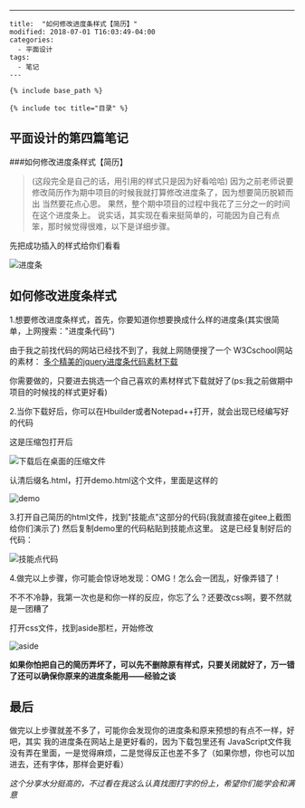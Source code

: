 ---
 	title:  "如何修改进度条样式【简历】"
 	modified: 2018-07-01 T16:03:49-04:00
 	categories: 
 	  - 平面设计
 	tags:
 	  - 笔记
 	---
 	
 	{% include base_path %}
 	
 	{% include toc title="目录" %}
 	
 	
## 平面设计的第四篇笔记
 	
###如何修改进度条样式【简历】

>(这段完全是自己的话，用引用的样式只是因为好看哈哈)
因为之前老师说要修改简历作为期中项目的时候我就打算修改进度条了，因为想要简历脱颖而出
当然要花点心思。
果然，整个期中项目的过程中我花了三分之一的时间在这个进度条上。
说实话，其实现在看来挺简单的，可能因为自己有点笨，那时候觉得很难，以下是详细步骤。


先把成功插入的样式给你们看看


![进度条](https://gitee.com/NFUNM030/minimal-mistakes/raw/master/images/进度条.svg)


## 如何修改进度条样式
1.想要修改进度条样式，首先，你要知道你想要换成什么样的进度条(其实很简单，上网搜索："进度条代码")

由于我之前找代码的网站已经找不到了，我就上网随便搜了一个
W3Cschool网站的素材：
[多个精美的jquery进度条代码素材下载](https://www.w3cschool.cn/jquery/jquery-loading.html)

你需要做的，只要进去挑选一个自己喜欢的素材样式下载就好了(ps:我之前做期中项目的时候找的样式更好看)

2.当你下载好后，你可以在Hbuilder或者Notepad++打开，就会出现已经编写好的代码

这是压缩包打开后

![下载后在桌面的压缩文件](https://gitee.com/NFUNM030/minimal-mistakes/raw/master/images/下载后在桌面的压缩文件.svg)

认清后缀名.html，打开demo.html这个文件，里面是这样的

![demo](https://gitee.com/NFUNM030/minimal-mistakes/raw/master/images/demo.svg)

3.打开自己简历的html文件，找到"技能点"这部分的代码(我就直接在gitee上截图给你们演示了)
然后复制demo里的代码粘贴到技能点这里。
这是已经复制好后的代码：

![技能点代码](https://gitee.com/NFUNM030/minimal-mistakes/raw/master/images/技能点代码.svg)

4.做完以上步骤，你可能会惊讶地发现：OMG！怎么会一团乱，好像弄错了！

不不不冷静，我第一次也是和你一样的反应，你忘了么？还要改css啊，要不然就是一团糟了

打开css文件，找到aside那栏，开始修改

![aside](https://gitee.com/NFUNM030/minimal-mistakes/raw/master/images/aside.svg)

**如果你怕把自己的简历弄坏了，可以先不删除原有样式，只要关闭就好了，万一错了还可以确保你原来的进度条能用——经验之谈**

## 最后
做完以上步骤就差不多了，可能你会发现你的进度条和原来预想的有点不一样，好吧，其实 我的进度条在网站上是更好看的，因为下载包里还有
JavaScript文件我没有弄在里面，一是觉得麻烦，二是觉得反正也差不多了（如果你想，你也可以加进去，还有字体，那样会更好看）

*这个分享水分挺高的，不过看在我这么认真找图打字的份上，希望你们能学会和满意*